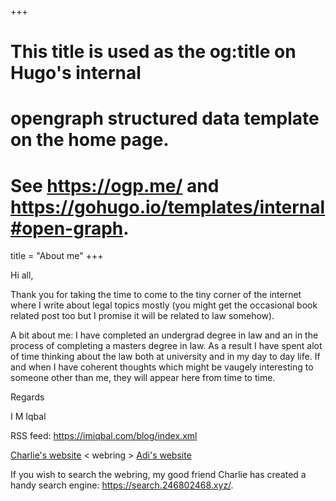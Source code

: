 +++
# This title is used as the og:title on Hugo's internal
# opengraph structured data template on the home page.
# See https://ogp.me/ and https://gohugo.io/templates/internal#open-graph.
title = "About me"
+++

Hi all, 

Thank you for taking the time to come to the tiny corner of the internet where I write about legal topics mostly (you might get the occasional book related post too but I promise it will be related to law somehow). 

A bit about me: I have completed an undergrad degree in law and an in the process of completing a masters degree in law. As a result I have spent alot of time thinking about the law both at university and in my day to day life. If and when I have coherent thoughts which might be vaugely interesting to someone other than me, they will appear here from time to time. 

Regards

I M Iqbal


 RSS feed: https://imiqbal.com/blog/index.xml


 [Charlie's website](https://charliew.net/) < webring > [Adi's website](https://fuzzythebee.github.io/)

 If you wish to search the webring, my good friend Charlie has created a handy search engine: https://search.246802468.xyz/. 

